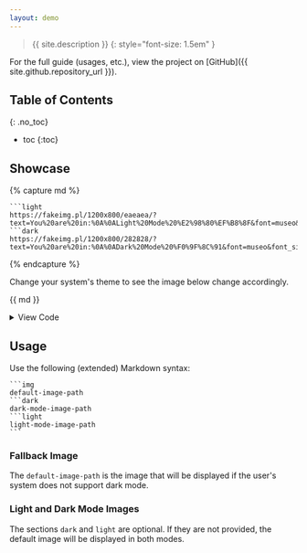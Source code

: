 ```yaml
---
layout: demo
---
```

<!-- markdownlint-disable-file no-inline-html -->
<!-- markdownlint-disable-file first-line-h1 -->
<!-- markdownlint-disable-file blanks-around-fences -->

> {{ site.description }}
{: style="font-size: 1.5em" }

For the full guide (usages, etc.), view the project on [GitHub]({{ site.github.repository_url }}).

<!-- markdownlint-disable-next-line blanks-around-headings -->
## Table of Contents
{: .no_toc}

* toc
{:toc}

## Showcase

{% capture md %}
```img
```light
https://fakeimg.pl/1200x800/eaeaea/?text=You%20are%20in:%0A%0ALight%20Mode%20%E2%98%80%EF%B8%8F&font=museo&font_size=96&retina=1
```dark
https://fakeimg.pl/1200x800/282828/?text=You%20are%20in:%0A%0ADark%20Mode%20%F0%9F%8C%91&font=museo&font_size=96&retina=1
```
{% endcapture %}

Change your system's theme to see the image below change accordingly.

{{ md }}

<details markdown="1">
<summary>View Code</summary>

Note that the [fallback image](#fallback-image) is empty in this example, as we provide both light and dark mode images.

````plaintext
{{- md -}}
````
</details>

## Usage

Use the following (extended) Markdown syntax:

````plaintext
```img
default-image-path
```dark
dark-mode-image-path
```light
light-mode-image-path
```
````

### Fallback Image

The `default-image-path` is the image that will be displayed if the user's system does not support dark mode.

### Light and Dark Mode Images

The sections `dark` and `light` are optional. If they are not provided, the default image will be displayed in both modes.
